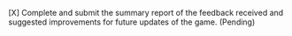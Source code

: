 [X] Complete and submit the summary report of the feedback received and suggested improvements for future updates of the game. (Pending)